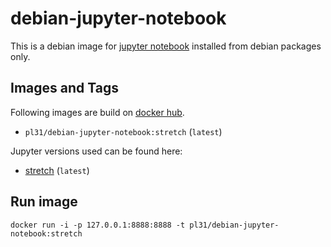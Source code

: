 debian-jupyter-notebook
=======================

This is a debian image for [jupyter notebook](https://jupyter.org/) installed from debian packages only.

Images and Tags
---------------

Following images are build on [docker hub](https://hub.docker.com/r/pl31/debian-jupyter-notebook/tags/).

- `pl31/debian-jupyter-notebook:stretch` (`latest`)

Jupyter versions used can be found here:

- [stretch](https://packages.debian.org/stretch/python3-notebook) (`latest`)

Run image
---------

`docker run -i -p 127.0.0.1:8888:8888 -t pl31/debian-jupyter-notebook:stretch`
